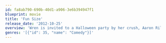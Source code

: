 ```yaml
---
id: fa8ab790-690b-40d1-a906-3e6b394947f1
blueprint: movie
title: 'Fun Size'
release_date: '2012-10-25'
overview: 'Wren is invited to a Halloween party by her crush, Aaron Riley, but she is also forced by her mother to take her oddball little brother Albert with her when she goes out trick-or-treating on Halloween. When she goes to the party instead, she loses him and must find him before her mother finds out.'
genres: '[{"id": 35, "name": "Comedy"}]'
---
```

